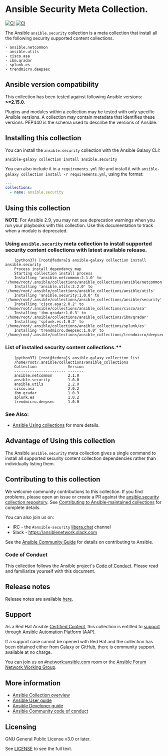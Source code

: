# Ansible Security Meta Collection.
[![CI](https://zuul-ci.org/gated.svg)](https://dashboard.zuul.ansible.com/t/ansible/builds?project=ansible-collections%2Fansible.security) <!--[![Codecov](https://img.shields.io/codecov/c/github/ansible-collections/ansible.security)](https://codecov.io/gh/ansible-collections/ansible.security)-->
[![CI](https://github.com/ansible-collections/ansible.security/actions/workflows/tests.yml/badge.svg?branch=main&event=schedule)](https://github.com/ansible-collections/ansible.security/actions/workflows/tests.yml)

The Ansible ``ansible.security`` collection is a meta collection that install all the following security supported content collections.
 ```
- ansible.netcommon
- ansible.utils
- cisco.asa
- ibm.qradar
- splunk.es
- trendmicro.deepsec
 ```

<!--start requires_ansible-->
## Ansible version compatibility

This collection has been tested against following Ansible versions: **>=2.15.0**.

Plugins and modules within a collection may be tested with only specific Ansible versions.
A collection may contain metadata that identifies these versions.
PEP440 is the schema used to describe the versions of Ansible.
<!--end requires_ansible-->

<!--start collection content-->
<!--end collection content-->

## Installing this collection

You can install the ``ansible.security`` collection with the Ansible Galaxy CLI:

    ansible-galaxy collection install ansible.security

You can also include it in a `requirements.yml` file and install it with `ansible-galaxy collection install -r requirements.yml`, using the format:

```yaml
---
collections:
  - name: ansible.security
```
## Using this collection

**NOTE**: For Ansible 2.9, you may not see deprecation warnings when you run your playbooks with this collection. Use this documentation to track when a module is deprecated.

### Using ``ansible.security`` meta collection to install supported security content collections with latest available release.
```
    (python37) [root@fedora]$ ansible-galaxy collection install ansible.security
    Process install dependency map
    Starting collection install process
    Installing 'ansible.netcommon:2.1.0' to '/home/root/.ansible/collections/ansible_collections/ansible/netcommon'
    Installing 'ansible.utils:2.2.0' to '/home/root/.ansible/collections/ansible_collections/ansible/utils'
    Installing 'ansible.security:1.0.0' to '/home/root/.ansible/collections/ansible_collections/ansible/security'
    Installing 'cisco.asa:2.0.2' to '/home/root/.ansible/collections/ansible_collections/cisco/asa'
    Installing 'ibm.qradar:1.0.3' to '/home/root/.ansible/collections/ansible_collections/ibm/qradar'
    Installing 'splunk.es:1.0.2' to '/home/root/.ansible/collections/ansible_collections/splunk/es'
    Installing 'trendmicro.deepsec:1.0.0' to '/home/root/.ansible/collections/ansible_collections/trendmicro/deepsec'
```

### List of installed security content collections.**
```
    (python37) [root@fedora]$ ansible-galaxy collection list
    /home/root/.ansible/collections/ansible_collections
    Collection              Version
    ----------------------- -------
    ansible.netcommon       2.1.0
    ansible.security        1.0.0
    ansible.utils           2.2.0
    cisco.asa               2.0.2
    ibm.qradar              1.0.3
    splunk.es               1.0.2
    trendmicro.deepsec      1.0.0
```

### See Also:

* [Ansible Using collections](https://docs.ansible.com/ansible/latest/user_guide/collections_using.html) for more details.

## Advantage of Using this collection
  The Ansible ``ansible.security`` meta collection gives a single command to install all supported
  security content collection dependencies rather than individually listing them.
## Contributing to this collection

We welcome community contributions to this collection. If you find problems, please open an issue or create a PR against the [ansible.security collection repository](https://github.com/ansible-collections/ansible.security). See [Contributing to Ansible-maintained collections](https://docs.ansible.com/ansible/devel/community/contributing_maintained_collections.html#contributing-maintained-collections) for complete details.

You can also join us on:

- IRC - the ``#ansible-security`` [libera.chat](https://libera.chat/) channel
- Slack - https://ansiblenetwork.slack.com

See the [Ansible Community Guide](https://docs.ansible.com/ansible/latest/community/index.html) for details on contributing to Ansible.

### Code of Conduct
This collection follows the Ansible project's
[Code of Conduct](https://docs.ansible.com/ansible/devel/community/code_of_conduct.html).
Please read and familiarize yourself with this document.


## Release notes
<!--Add a link to a changelog.md file or an external docsite to cover this information. -->
Release notes are available [here](https://github.com/ansible-collections/ansible.security/blob/main/CHANGELOG.rst).

## Support

As a Red Hat Ansible [Certified Content](https://catalog.redhat.com/software/search?target_platforms=Red%20Hat%20Ansible%20Automation%20Platform), this collection is entitled to [support](https://access.redhat.com/support/) through [Ansible Automation Platform](https://www.redhat.com/en/technologies/management/ansible) (AAP).

If a support case cannot be opened with Red Hat and the collection has been obtained either from [Galaxy](https://galaxy.ansible.com/ui/) or [GitHub](https://github.com/ansible-collections/ansible.security), there is community support available at no charge.

You can join us on [#network:ansible.com](https://matrix.to/#/#network:ansible.com) room or the [Ansible Forum Network Working Group](https://forum.ansible.com/g/network-wg).

## More information

- [Ansible Collection overview](https://github.com/ansible-collections/overview)
- [Ansible User guide](https://docs.ansible.com/ansible/latest/user_guide/index.html)
- [Ansible Developer guide](https://docs.ansible.com/ansible/latest/dev_guide/index.html)
- [Ansible Community code of conduct](https://docs.ansible.com/ansible/latest/community/code_of_conduct.html)

## Licensing

GNU General Public License v3.0 or later.

See [LICENSE](https://www.gnu.org/licenses/gpl-3.0.txt) to see the full text.
